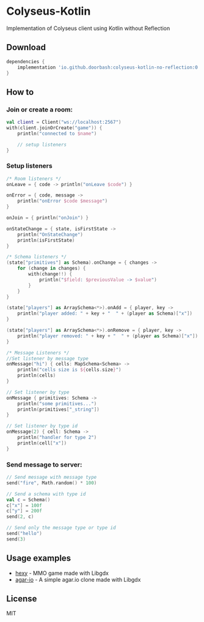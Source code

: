 # Colyseus-Kotlin

Implementation of Colyseus client using Kotlin without Reflection

## Download

```groovy
dependencies {
    implementation 'io.github.doorbash:colyseus-kotlin-no-reflection:0.14.0-alpha'
}
```

## How to

### Join or create a room:

```Kotlin
val client = Client("ws://localhost:2567")
with(client.joinOrCreate("game")) {
    println("connected to $name")

    // setup listeners
}
```

### Setup listeners

```Kotlin
/* Room listeners */
onLeave = { code -> println("onLeave $code") }

onError = { code, message ->
    println("onError $code $message")
}

onJoin = { println("onJoin") }

onStateChange = { state, isFirstState ->
    println("OnStateChange")
    println(isFirstState)
}

/* Schema listeners */
(state["primitives"] as Schema).onChange = { changes ->
    for (change in changes) {
        with(change!!) {
            println("$field: $previousValue -> $value")
        }
    }
}

(state["players"] as ArraySchema<*>).onAdd = { player, key ->
    println("player added: " + key + "  " + (player as Schema)["x"])
}

(state["players"] as ArraySchema<*>).onRemove = { player, key ->
    println("player removed: " + key + "  " + (player as Schema)["x"])
}

/* Message Listeners */
//Set listener by message type
onMessage("hi") { cells: MapSchema<Schema> ->
    println("cells size is ${cells.size}")
    println(cells)
}

// Set listener by type
onMessage { primitives: Schema ->
    println("some primitives...")
    println(primitives["_string"])
}

// Set listener by type id
onMessage(2) { cell: Schema ->
    println("handler for type 2")
    println(cell["x"])
}
```

### Send message to server:

```Kotlin
// Send message with message type
send("fire", Math.random() * 100)

// Send a schema with type id
val c = Schema()
c["x"] = 100f
c["y"] = 200f
send(2, c)

// Send only the message type or type id
send("hello")
send(3)
```

## Usage examples

- [hexy](https://github.com/doorbash/hexy) - MMO game made with Libgdx
- [agar-io](https://github.com/doorbash/agar-io) - A simple agar.io clone made with Libgdx

## License

MIT
